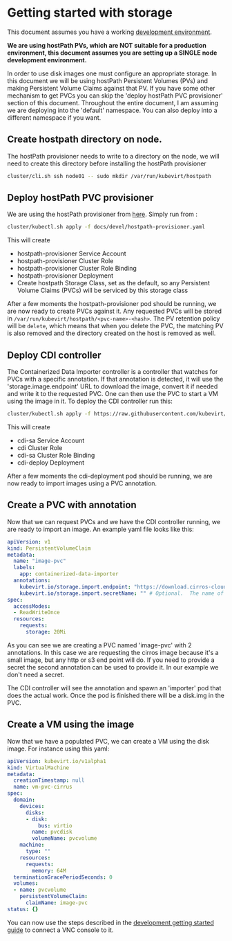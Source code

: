# Getting started with storage

This document assumes you have a working [development environment](https://github.com/kubevirt/kubevirt/blob/master/docs/getting-started.md).


**We are using hostPath PVs, which are NOT suitable for a production environment, this document assumes you are setting up a SINGLE node development environment.**

In order to use disk images one must configure an appropriate storage. In this document we will be using hostPath Persistent Volumes (PVs) and making Persistent Volume Claims against that PV. If you have some other mechanism to get PVCs you can skip the 'deploy hostPath PVC provisioner' section of this document. Throughout the entire document, I am assuming we are deploying into the 'default' namespace. You can also deploy into a different namespace if you want.

## Create hostpath directory on node.
The hostPath provisioner needs to write to a directory on the node, we will need to create this directory before installing the hostPath provisioner

```bash
cluster/cli.sh ssh node01 -- sudo mkdir /var/run/kubevirt/hostpath
```

## Deploy hostPath PVC provisioner

We are using the hostPath provisioner from [here](https://github.com/MaZderMind/hostpath-provisioner). Simply run from :

```bash
cluster/kubectl.sh apply -f docs/devel/hostpath-provisioner.yaml
```

This will create
- hostpath-provisioner Service Account
- hostpath-provisioner Cluster Role
- hostpath-provisioner Cluster Role Binding
- hostpath-provisioner Deployment
- Create hostpath Storage Class, set as the default, so any Persistent Volume Claims (PVCs) will be serviced by this storage class

After a few moments the hostpath-provisioner pod should be running, we are now ready to create PVCs against it. Any requested PVCs will be stored in `/var/run/kubevirt/hostpath/<pvc-name>-<hash>`. The PV retention policy will be `delete`, which means that when you delete the PVC, the matching PV is also removed and the directory created on the host is removed as well.

## Deploy CDI controller

The Containerized Data Importer controller is a controller that watches for PVCs with a specific annotation. If that annotation is detected, it will use the 'storage.image.endpoint' URL to download the image, convert it if needed and write it to the requested PVC. One can then use the PVC to start a VM using the image in it. To deploy the CDI controller run this:

```bash
cluster/kubectl.sh apply -f https://raw.githubusercontent.com/kubevirt/containerized-data-importer/master/manifests/controller/cdi-controller-deployment.yaml
```

This will create
- cdi-sa Service Account
- cdi Cluster Role
- cdi-sa Cluster Role Binding
- cdi-deploy Deployment

After a few moments the cdi-deployment pod should be running, we are now ready to import images using a PVC annotation.

## Create a PVC with annotation

Now that we can request PVCs and we have the CDI controller running, we are ready to import an image. An example yaml file looks like this:
```YAML
apiVersion: v1
kind: PersistentVolumeClaim
metadata:
  name: "image-pvc"
  labels:
    app: containerized-data-importer
  annotations:
    kubevirt.io/storage.import.endpoint: "https://download.cirros-cloud.net/0.4.0/cirros-0.4.0-x86_64-disk.img"   # Required.  Format: (http||s3)://www.myUrl.com/path/of/data
    kubevirt.io/storage.import.secretName: "" # Optional.  The name of the secret containing credentials for the data source
spec:
  accessModes:
  - ReadWriteOnce
  resources:
    requests:
      storage: 20Mi
```

As you can see we are creating a PVC named 'image-pvc' with 2 annotations. In this case we are requesting the cirros image because it's a small image, but any http or s3 end point will do. If you need to provide a secret the second annotation can be used to provide it. In our example we don't need a secret.

The CDI controller will see the annotation and spawn an 'importer' pod that does the actual work. Once the pod is finished there will be a disk.img in the PVC.

## Create a VM using the image

Now that we have a populated PVC, we can create a VM using the disk image. For instance using this yaml:
```YAML
apiVersion: kubevirt.io/v1alpha1
kind: VirtualMachine
metadata:
  creationTimestamp: null
  name: vm-pvc-cirrus
spec:
  domain:
    devices:
      disks:
      - disk:
          bus: virtio
        name: pvcdisk
        volumeName: pvcvolume
    machine:
      type: ""
    resources:
      requests:
        memory: 64M
  terminationGracePeriodSeconds: 0
  volumes:
  - name: pvcvolume
    persistentVolumeClaim:
      claimName: image-pvc
status: {}
```

You can now use the steps described in the [development getting started guide](https://github.com/kubevirt/kubevirt/blob/master/docs/getting-started.md) to connect a VNC console to it.
